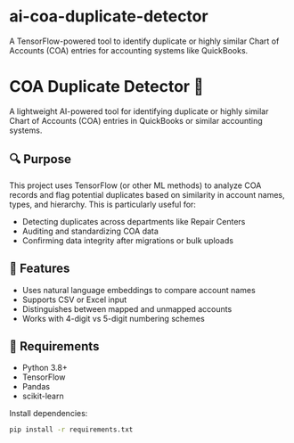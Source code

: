 # ai-coa-duplicate-detector
A TensorFlow-powered tool to identify duplicate or highly similar Chart of Accounts (COA) entries for accounting systems like QuickBooks.


# COA Duplicate Detector 🧠

A lightweight AI-powered tool for identifying duplicate or highly similar Chart of Accounts (COA) entries in QuickBooks or similar accounting systems.

## 🔍 Purpose

This project uses TensorFlow (or other ML methods) to analyze COA records and flag potential duplicates based on similarity in account names, types, and hierarchy. This is particularly useful for:

- Detecting duplicates across departments like Repair Centers
- Auditing and standardizing COA data
- Confirming data integrity after migrations or bulk uploads

## 📁 Features

- Uses natural language embeddings to compare account names
- Supports CSV or Excel input
- Distinguishes between mapped and unmapped accounts
- Works with 4-digit vs 5-digit numbering schemes

## 🧰 Requirements

- Python 3.8+
- TensorFlow
- Pandas
- scikit-learn

Install dependencies:

```bash
pip install -r requirements.txt
